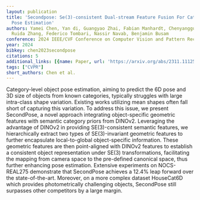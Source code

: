 ```yaml
---
layout: publication
title: 'Secondpose: Se(3)-consistent Dual-stream Feature Fusion For Category-level
  Pose Estimation'
authors: Yamei Chen, Yan di, Guangyao Zhai, Fabian Manhardt, Chenyangguang Zhang,
  Ruida Zhang, Federico Tombari, Nassir Navab, Benjamin Busam
conference: 2024 IEEE/CVF Conference on Computer Vision and Pattern Recognition (CVPR)
year: 2024
bibkey: chen2023secondpose
citations: 5
additional_links: [{name: Paper, url: 'https://arxiv.org/abs/2311.11125'}]
tags: ["CVPR"]
short_authors: Chen et al.
---
```

Category-level object pose estimation, aiming to predict the 6D pose and 3D
size of objects from known categories, typically struggles with large
intra-class shape variation. Existing works utilizing mean shapes often fall
short of capturing this variation. To address this issue, we present
SecondPose, a novel approach integrating object-specific geometric features
with semantic category priors from DINOv2. Leveraging the advantage of DINOv2
in providing SE(3)-consistent semantic features, we hierarchically extract two
types of SE(3)-invariant geometric features to further encapsulate
local-to-global object-specific information. These geometric features are then
point-aligned with DINOv2 features to establish a consistent object
representation under SE(3) transformations, facilitating the mapping from
camera space to the pre-defined canonical space, thus further enhancing pose
estimation. Extensive experiments on NOCS-REAL275 demonstrate that SecondPose
achieves a 12.4% leap forward over the state-of-the-art. Moreover, on a more
complex dataset HouseCat6D which provides photometrically challenging objects,
SecondPose still surpasses other competitors by a large margin.